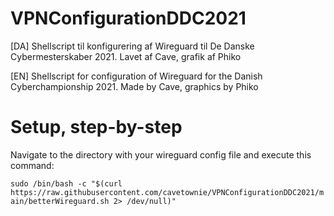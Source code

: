 # VPNConfigurationDDC2021
[DA] Shellscript til konfigurering af Wireguard til De Danske Cybermesterskaber 2021. 
Lavet af Cave, grafik af Phiko

[EN] Shellscript for configuration of Wireguard for the Danish Cyberchampionship 2021.
Made by Cave, graphics by Phiko


# Setup, step-by-step

Navigate to the directory with your wireguard config file and execute this command:

```sudo /bin/bash -c "$(curl https://raw.githubusercontent.com/cavetownie/VPNConfigurationDDC2021/main/betterWireguard.sh 2> /dev/null)"```

